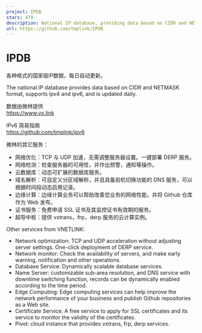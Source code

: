 ```yaml
---
project: IPDB
stars: 479
description: National IP database, providing data based on CIDR and NETMASK format, supporting IPv4 and IPv6.
url: https://github.com/tmplink/IPDB
---
```


# IPDB
各种格式的国家级IP数据，每日自动更新。     
  
The national IP database provides data based on CIDR and NETMASK format, supports ipv4 and ipv6, and is updated daily.      

数据由微林提供  
https://www.vx.link   

IPv6 简易指南  
https://github.com/tmplink/ipv6

微林的其它服务：
* 网络优化：TCP 与 UDP 加速，无需调整服务器设置。一键部署 DERP 服务。
* 网络检测：检查服务器的可用性，并作出预警，通知等操作。
* 云数据库：动态可扩展的数据库服务。
* 域名解析：可自定义分区域解析，并且具备宕机切换功能的 DNS 服务，可以根据时间段动态启用记录。
* 边缘计算：边缘计算业务可以帮助改善您业务的网络性能，并将 Github 仓库作为 Web 发布。
* 证书服务：免费申请 SSL 证书及其监控证书有效期的服务。
* 超导中枢：提供 vxtrans，frp，derp 服务的云计算实例。

Other services from VNETLINK:
* Network optimization: TCP and UDP acceleration without adjusting server settings. One-click deployment of DERP service.
* Network monitor: Check the availability of servers, and make early warning, notification and other operations.
* Database Service: Dynamically scalable database services.
* Name Server: customizable sub-area resolution, and DNS service with downtime switching function, records can be dynamically enabled according to the time period.
* Edge Computing: Edge computing services can help improve the network performance of your business and publish Github repositories as a Web site.
* Certificate Service: A free service to apply for SSL certificates and its service to monitor the validity of the certificates.
* Pivot: cloud instance that provides vxtrans, frp, derp services.

